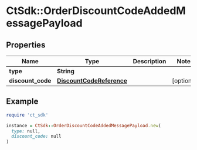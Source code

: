 # CtSdk::OrderDiscountCodeAddedMessagePayload

## Properties

| Name | Type | Description | Notes |
| ---- | ---- | ----------- | ----- |
| **type** | **String** |  |  |
| **discount_code** | [**DiscountCodeReference**](DiscountCodeReference.md) |  | [optional] |

## Example

```ruby
require 'ct_sdk'

instance = CtSdk::OrderDiscountCodeAddedMessagePayload.new(
  type: null,
  discount_code: null
)
```

